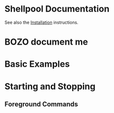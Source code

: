 Shellpool Documentation
=======================

See also the [Installation](INSTALL.md) instructions.


# BOZO document me


# Basic Examples


# Starting and Stopping


## Foreground Commands


